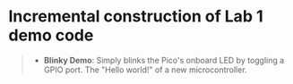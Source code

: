 # Incremental construction of Lab 1 demo code

> - **Blinky Demo**: Simply blinks the Pico's onboard LED by toggling a GPIO port. The "Hello world!" of a new microcontroller.